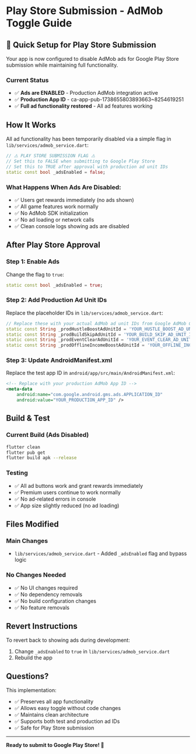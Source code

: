 # Play Store Submission - AdMob Toggle Guide

## 🚀 Quick Setup for Play Store Submission

Your app is now configured to disable AdMob ads for Google Play Store submission while maintaining full functionality.

### Current Status
- ✅ **Ads are ENABLED** - Production AdMob integration active
- ✅ **Production App ID** - ca-app-pub-1738655803893663~8254619251
- ✅ **Full ad functionality restored** - All ad features working

## How It Works

All ad functionality has been temporarily disabled via a simple flag in `lib/services/admob_service.dart`:

```dart
// ⚠️ PLAY STORE SUBMISSION FLAG ⚠️
// Set this to FALSE when submitting to Google Play Store
// Set this to TRUE after approval with production ad unit IDs
static const bool _adsEnabled = false;
```

### What Happens When Ads Are Disabled:
- ✅ Users get rewards immediately (no ads shown)
- ✅ All game features work normally
- ✅ No AdMob SDK initialization
- ✅ No ad loading or network calls
- ✅ Clean console logs showing ads are disabled

## After Play Store Approval 

### Step 1: Enable Ads
Change the flag to `true`:
```dart
static const bool _adsEnabled = true;
```

### Step 2: Add Production Ad Unit IDs
Replace the placeholder IDs in `lib/services/admob_service.dart`:
```dart
// Replace these with your actual AdMob ad unit IDs from Google AdMob Console
static const String _prodHustleBoostAdUnitId = 'YOUR_HUSTLE_BOOST_AD_UNIT_ID';
static const String _prodBuildSkipAdUnitId = 'YOUR_BUILD_SKIP_AD_UNIT_ID';
static const String _prodEventClearAdUnitId = 'YOUR_EVENT_CLEAR_AD_UNIT_ID';
static const String _prodOfflineIncomeBoostAdUnitId = 'YOUR_OFFLINE_INCOME_BOOST_AD_UNIT_ID';
```

### Step 3: Update AndroidManifest.xml
Replace the test app ID in `android/app/src/main/AndroidManifest.xml`:
```xml
<!-- Replace with your production AdMob App ID -->
<meta-data
    android:name="com.google.android.gms.ads.APPLICATION_ID"
    android:value="YOUR_PRODUCTION_APP_ID" />
```

## Build & Test

### Current Build (Ads Disabled)
```bash
flutter clean
flutter pub get
flutter build apk --release
```

### Testing
- ✅ All ad buttons work and grant rewards immediately
- ✅ Premium users continue to work normally
- ✅ No ad-related errors in console
- ✅ App size slightly reduced (no ad loading)

## Files Modified

### Main Changes
- `lib/services/admob_service.dart` - Added `_adsEnabled` flag and bypass logic

### No Changes Needed
- ✅ No UI changes required
- ✅ No dependency removals
- ✅ No build configuration changes
- ✅ No feature removals

## Revert Instructions

To revert back to showing ads during development:
1. Change `_adsEnabled` to `true` in `lib/services/admob_service.dart`
2. Rebuild the app

## Questions?

This implementation:
- ✅ Preserves all app functionality
- ✅ Allows easy toggle without code changes
- ✅ Maintains clean architecture
- ✅ Supports both test and production ad IDs
- ✅ Safe for Play Store submission

---

**Ready to submit to Google Play Store! 🚀** 